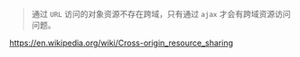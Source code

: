 > 通过 `URL` 访问的对象资源不存在跨域，只有通过 `ajax` 才会有跨域资源访问问题。

https://en.wikipedia.org/wiki/Cross-origin_resource_sharing
